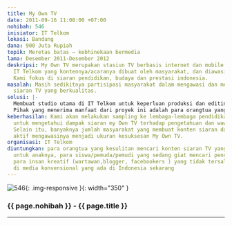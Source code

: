 ```yaml
---
title: My Own TV
date: 2011-09-16 11:08:00 +07:00
nohibah: 546
inisiator: IT Telkom
lokasi: Bandung
dana: 900 Juta Rupiah
topik: Meretas batas – kebhinekaan bermedia
lama: Desember 2011-Desember 2012
deskripsi: My Own TV merupakan stasiun TV berbasis internet dan mobile persembahan
  IT Telkom yang kontennya/acaranya dibuat oleh masyarakat, dan diawasi oleh masyarakat.
  Kami fokus di siaran pendidikan, budaya dan prestasi indonesia.
masalah: Masih sedikitnya partisipasi masyarakat dalam mengawasi dan menciptakan konten
  siaran TV yang berkualitas.
solusi: |-
  Membuat studio utama di IT Telkom untuk keperluan produksi dan editing konten, membuat platform “produksi konten” berbasis internet dan mobile yang memungkinkan semua masyarakat Indonesia untuk membuat konten siaran TV dengan sangat mudah dan menguploadnya, membuat recommender system berbasis internet dan mobile yang berfungsi untuk memberikan rating pada setiap, konten yang dibuat (baik oleh masyarakat atau studio utama) mulai dari merusak moral-tidak mendidik-menghibur-mendidik-mencerahkan, membuat situs gratis my Own TV yang memuat semua konten siaran TV dalam format web dan mobile serta sms (untuk masyarakat dengan ponsel yang tidak canggih), dan membuat sistem award and punishment yang transparan, sehingga masyarakat pembuat konten yang berkualitas mendapatkan banyak royalti sedangkan masyarakat pembuat konten yang merusak/tidak mendidik mendapatkan “hukuman”.
  Pihak yang menerima manfaat dari proyek ini adalah para orangtua yang kesulitan mencari konten siaran TV yang berkualitas/mencerahkan untuk anaknya, para siswa/pemuda/pemudi yang sedang giat mencari pencerahan, dan para insan kreatif (wartawan,blogger, facebookers ) yang tidak tersalurkan idenya di media konvensional yang ada di Indonesia sekarang
keberhasilan: Kami akan melakukan sampling ke lembaga-lembaga pendidikan di Indonesia
  untuk mengetahui dampak siaran my Own TV terhadap pengetahuan dan wawasan mereka.
  Selain itu, banyaknya jumlah masyarakat yang membuat konten siaran dan juga berpartisipasi
  aktif mengawasinya menjadi ukuran kesuksesan My Own TV.
organisasi: IT Telkom
diuntungkan: para orangtua yang kesulitan mencari konten siaran TV yang berkualitas/mencerahkan
  untuk anaknya, para siswa/pemuda/pemudi yang sedang giat mencari pencerahan, dan
  para insan kreatif (wartawan,blogger, facebookers ) yang tidak tersalurkan idenya
  di media konvensional yang ada di Indonesia sekarang
---
```


![546](/static/img/hibahcmb/546.png){: .img-responsive }{: width="350" }

### {{ page.nohibah }} - {{ page.title }}

---
